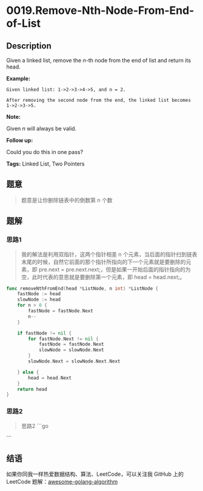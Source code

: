 # 0019.Remove-Nth-Node-From-End-of-List

## Description

Given a linked list, remove the _n_-th node from the end of list and return its head.

**Example:**

```text
Given linked list: 1->2->3->4->5, and n = 2.

After removing the second node from the end, the linked list becomes 1->2->3->5.
```

**Note:**

Given _n_ will always be valid.

**Follow up:**

Could you do this in one pass?

**Tags:** Linked List, Two Pointers

## 题意

> 题意是让你删除链表中的倒数第 n 个数

## 题解

### 思路1

> 我的解法是利用双指针，这两个指针相差 n 个元素，当后面的指针扫到链表末尾的时候，自然它前面的那个指针所指向的下一个元素就是要删除的元素，即 pre.next = pre.next.next;，但是如果一开始后面的指针指向的为空，此时代表的意思就是要删除第一个元素，即 head = head.next;。

```go
func removeNthFromEnd(head *ListNode, n int) *ListNode {
    fastNode := head
    slowNode := head
    for n > 0 {
        fastNode = fastNode.Next
        n--
    }

    if fastNode != nil {
        for fastNode.Next != nil {
            fastNode = fastNode.Next
            slowNode = slowNode.Next
        }
        slowNode.Next = slowNode.Next.Next

    } else {
        head = head.Next
    }
    return head
}
```

### 思路2

> 思路2 \`\`\`go

\`\`\`

## 结语

如果你同我一样热爱数据结构、算法、LeetCode，可以关注我 GitHub 上的 LeetCode 题解：[awesome-golang-algorithm](https://github.com/kylesliu/awesome-golang-algorithm)

